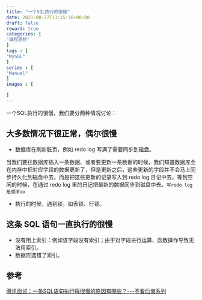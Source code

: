 ```yaml
---
title: "一个SQL执行的很慢"
date: 2021-08-27T11:15:10+08:00
draft: false
reward: true
categories: [
"编程思想"
]
tags : [
"MySQL"
]
series : [
"Manual"
]
images : [

]
---
```


[comment]: <> "# 一个SQL执行的很慢"

一个SQL执行的很慢，我们要分两种情况讨论：

## 大多数情况下很正常，偶尔很慢

- 数据库在刷新脏页，例如 redo log 写满了需要同步到磁盘。

当我们要往数据库插入一条数据、或者要更新一条数据的时候，我们知道数据库会在内存中把对应字段的数据更新了，但是更新之后，这些更新的字段并不会马上同步持久化到磁盘中去，而是把这些更新的记录写入到 redo log 日记中去，等到空闲的时候，在通过 redo log 里的日记把最新的数据同步到磁盘中去。`写redo log是顺序io`

- 执行的时候，遇到锁，如表锁、行锁。

## 这条 SQL 语句一直执行的很慢

- 没有用上索引：例如该字段没有索引；由于对字段进行运算、函数操作导致无法用索引。
- 数据库选错了索引。

## 参考

[腾讯面试：一条SQL语句执行得很慢的原因有哪些？---不看后悔系列](https://mp.weixin.qq.com/s?__biz=Mzg2OTA0Njk0OA==&mid=2247485185&idx=1&sn=66ef08b4ab6af5757792223a83fc0d45&chksm=cea248caf9d5c1dc72ec8a281ec16aa3ec3e8066dbb252e27362438a26c33fbe842b0e0adf47&token=79317275&lang=zh_CN#rd)

